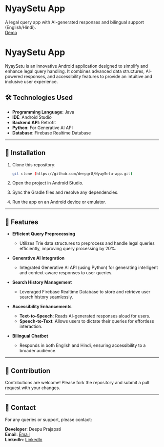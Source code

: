 # NyaySetu App
A legal query app with AI-generated responses and bilingual support (English/Hindi).  
[Demo](https://drive.google.com/drive/u/1/folders/1F90w6TWKlZAUsGSWCeX1IKRmoKjL7ocp)
# NyaySetu App

NyaySetu is an innovative Android application designed to simplify and enhance legal query handling. It combines advanced data structures, AI-powered responses, and accessibility features to provide an intuitive and inclusive user experience.


## 🛠️ Technologies Used

- **Programming Language**: Java
- **IDE**: Android Studio
- **Backend API**: Retrofit
- **Python**: For Generative AI API
- **Database**: Firebase Realtime Database

---

## 🚀 Installation

1. Clone this repository:
   ```bash
   git clone (https://github.com/deepgr8/NyaySetu-app.git)
   ```

2. Open the project in Android Studio.

3. Sync the Gradle files and resolve any dependencies.

4. Run the app on an Android device or emulator.

---

## 🌟 Features

- **Efficient Query Preprocessing**
  - Utilizes Trie data structures to preprocess and handle legal queries efficiently, improving query processing by 20%.

- **Generative AI Integration**
  - Integrated Generative AI API (using Python) for generating intelligent and context-aware responses to user queries.

- **Search History Management**
  - Leveraged Firebase Realtime Database to store and retrieve user search history seamlessly.

- **Accessibility Enhancements**
  - **Text-to-Speech**: Reads AI-generated responses aloud for users.
  - **Speech-to-Text**: Allows users to dictate their queries for effortless interaction.

- **Bilingual Chatbot**
  - Responds in both English and Hindi, ensuring accessibility to a broader audience.

---

## 🤝 Contribution

Contributions are welcome! Please fork the repository and submit a pull request with your changes.

---


## 📧 Contact

For any queries or support, please contact:

**Developer**: Deepu Prajapati  
**Email**: [Email](mailto:deepuprajapti5@gmail.com)  
**LinkedIn**: [LinkedIn](www.linkedin.com/in/deepu-prajapati-00284a206)


